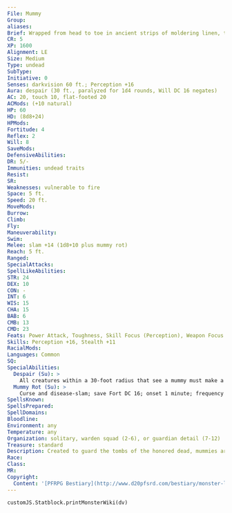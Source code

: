 ```yaml
---
File: Mummy
Group: 
aliases: 
Brief: Wrapped from head to toe in ancient strips of moldering linen, this humanoid moves with a shuff ling gait.
CR: 5
XP: 1600
Alignment: LE
Size: Medium
Type: undead
SubType: 
Initiative: 0
Senses: darkvision 60 ft.; Perception +16
Aura: despair (30 ft., paralyzed for 1d4 rounds, Will DC 16 negates)
AC: 20, touch 10, flat-footed 20
ACMods: (+10 natural)
HP: 60
HD: (8d8+24)
HPMods: 
Fortitude: 4
Reflex: 2
Will: 8
SaveMods: 
DefensiveAbilities: 
DR: 5/-
Immunities: undead traits
Resist: 
SR: 
Weaknesses: vulnerable to fire
Space: 5 ft.
Speed: 20 ft.
MoveMods: 
Burrow: 
Climb: 
Fly: 
Maneuverability: 
Swim: 
Melee: slam +14 (1d8+10 plus mummy rot)
Reach: 5 ft.
Ranged: 
SpecialAttacks: 
SpellLikeAbilities: 
STR: 24
DEX: 10
CON: -
INT: 6
WIS: 15
CHA: 15
BAB: 6
CMB: 13
CMD: 23
Feats: Power Attack, Toughness, Skill Focus (Perception), Weapon Focus (slam)
Skills: Perception +16, Stealth +11
RacialMods: 
Languages: Common
SQ: 
SpecialAbilities:
  Despair (Su): >
    All creatures within a 30-foot radius that see a mummy must make a DC 16 Will save or be paralyzed by fear for 1d4 rounds. Whether or not the save is successful, that creature cannot be affected again by the same mummy's despair ability for 24 hours. This is a paralysis and a mind-affecting fear affect. The save DC is Charisma-based.
  Mummy Rot (Su): >
    Curse and disease-slam; save Fort DC 16; onset 1 minute; frequency 1/day; effect 1d6 Con and 1d6 Cha; cure -. Mummy rot is both a curse and disease and can only be cured if the curse is first removed, at which point the disease can be magically removed. Even after the curse element of mummy rot is lifted, a creature suffering from it cannot recover naturally over time. Anyone casting a conjuration (healing) spell on the afflicted creature must succeed on a DC 20 caster level check, or the spell is wasted and the healing has no effect. Anyone who dies from mummy rot turns to dust and cannot be raised without a resurrection or greater magic. The save DC is Charisma-based.
SpellsKnown: 
SpellsPrepared: 
SpellDomains: 
Bloodline: 
Environment: any
Temperature: any
Organization: solitary, warden squad (2-6), or guardian detail (7-12)
Treasure: standard
Description: Created to guard the tombs of the honored dead, mummies are ever vigilant for those who would desecrate their sacred ground. Mummies are created through a rather lengthy and gruesome embalming process, during which all of the body's major organs are removed and replaced with dried herbs and flowers. After this process, the flesh is anointed with sacred oils and wrapped in purified linens. The creator then finishes the ritual with a create undead spell. Although most mummies are created merely as guardians and remain loyal to their charge until their destruction, certain powerful mummies have much more free will. The majority are at least 10th-level clerics, and are often kings or pharaohs who have called upon dark gods or sinister necromancers to bind their souls to their bodies after death-usually as a means to extend their rule beyond the grave, but at times simply to escape what they fear will be an eternity of torment in their own afterlife.
Race: 
Class: 
MR: 
Copyright:
  Content: '[PFRPG Bestiary](http://www.d20pfsrd.com/bestiary/monster-listings/undead/mummy)'
---
```

```dataviewjs
customJS.Statblock.printMonsterWiki(dv)
```
